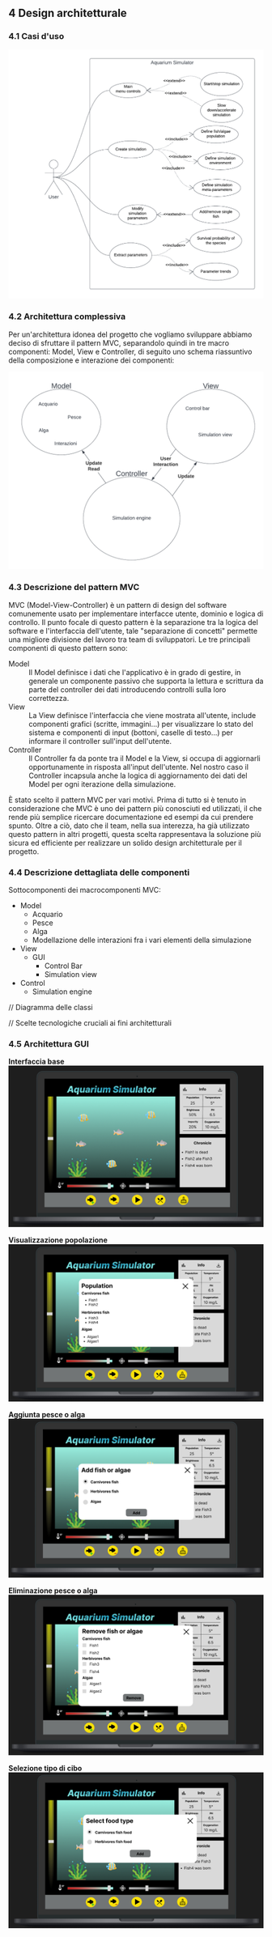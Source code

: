 ## 4 Design architetturale

### 4.1 Casi d'uso
![casi d'uso](img/casi_d_uso.png)

### 4.2 Architettura complessiva

Per un'architettura idonea del progetto che vogliamo sviluppare abbiamo deciso di sfruttare il pattern MVC, separandolo quindi in tre macro componenti: Model, View e Controller, di seguito uno schema riassuntivo della composizione e interazione dei componenti:

![MVC_scheme](img/MVC_scheme.png)

### 4.3 Descrizione del pattern MVC

MVC (Model-View-Controller) è un pattern di design del software comunemente usato per implementare interfacce utente, dominio e logica di controllo. Il punto focale di questo pattern è la separazione tra la logica del software e l'interfaccia dell'utente, tale "separazione di concetti" permette una migliore divisione del lavoro tra team di sviluppatori. Le tre principali componenti di questo pattern sono:
<dl>
	<dt>Model</dt>
	<dd>
		Il Model definisce i dati che l'applicativo è in grado di gestire, in generale un componente passivo che supporta la lettura e scrittura da parte del controller dei dati introducendo controlli sulla loro correttezza.
	</dd>
	<dt>View</dt>
	<dd>
		La View definisce l'interfaccia che viene mostrata all'utente, include componenti grafici (scritte, immagini...) per visualizzare lo stato del sistema e componenti di input (bottoni, caselle di testo...) per informare il controller sull'input dell'utente.
	</dd>
	<dt>Controller</dt>
	<dd>
		Il Controller fa da ponte tra il Model e la View, si occupa di aggiornarli opportunamente in risposta all'input dell'utente. Nel nostro caso il Controller incapsula anche la logica di aggiornamento dei dati del Model per ogni iterazione della simulazione.
	</dd>
</dl>

È stato scelto il pattern MVC per vari motivi. 
Prima di tutto si è tenuto in considerazione che MVC è uno dei pattern più conosciuti ed utilizzati, il che rende più semplice ricercare documentazione ed esempi da cui prendere spunto. 
Oltre a ciò, dato che il team, nella sua interezza, ha già utilizzato questo pattern in altri progetti, questa scelta rappresentava la soluzione più sicura ed efficiente per realizzare un solido design architetturale per il progetto. 

### 4.4 Descrizione dettagliata delle componenti

Sottocomponenti dei macrocomponenti MVC:
* Model 
  * Acquario
  * Pesce
  * Alga
  * Modellazione delle interazioni fra i vari elementi della simulazione
* View
  * GUI
    * Control Bar
    * Simulation view
* Control
  * Simulation engine

// Diagramma delle classi

// Scelte tecnologiche cruciali ai fini architetturali

### 4.5 Architettura GUI

**Interfaccia base**
![base](img/base.png)

**Visualizzazione popolazione**
![population](img/population.png)

**Aggiunta pesce o alga**
![add_fish_or_algae](img/add_fish_or_algae.png)

**Eliminazione pesce o alga**
![remove_fish_or_algae](img/remove_fish_or_algae.png)

**Selezione tipo di cibo**
![select_food](img/select_food.png)